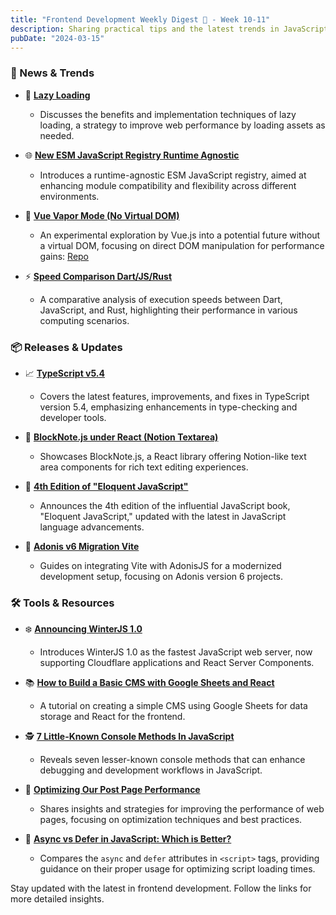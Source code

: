 ```yaml
---
title: "Frontend Development Weekly Digest 💮 - Week 10-11"
description: Sharing practical tips and the latest trends in JavaScript
pubDate: "2024-03-15"
---
```


### 🌟 News & Trends

- 🛌 **[Lazy Loading](https://dev.to/jorjishasan/lazy-loading-lod)**

  - Discusses the benefits and implementation techniques of lazy loading, a strategy to improve web performance by loading assets as needed.

- 🌐 **[New ESM JavaScript Registry Runtime Agnostic](https://jsr.io/)**

  - Introduces a runtime-agnostic ESM JavaScript registry, aimed at enhancing module compatibility and flexibility across different environments.

- 💨 **[Vue Vapor Mode (No Virtual DOM)](https://icarusgk.hashnode.dev/vue-3-vapor-mode)**

  - An experimental exploration by Vue.js into a potential future without a virtual DOM, focusing on direct DOM manipulation for performance gains: [Repo](https://github.com/vuejs/core-vapor)

- ⚡ **[Speed Comparison Dart/JS/Rust](https://medium.com/@tommyyy/the-dart-speed-035272e9d46d)**
  - A comparative analysis of execution speeds between Dart, JavaScript, and Rust, highlighting their performance in various computing scenarios.

### 📦 Releases & Updates

- 📈 **[TypeScript v5.4](https://devblogs.microsoft.com/typescript/announcing-typescript-5-4/)**

  - Covers the latest features, improvements, and fixes in TypeScript version 5.4, emphasizing enhancements in type-checking and developer tools.

- 📝 **[BlockNote.js under React (Notion Textarea)](https://www.blocknotejs.org/)**

  - Showcases BlockNote.js, a React library offering Notion-like text area components for rich text editing experiences.

- 📘 **[4th Edition of "Eloquent JavaScript"](https://eloquentjavascript.net/)**

  - Announces the 4th edition of the influential JavaScript book, "Eloquent JavaScript," updated with the latest in JavaScript language advancements.

- 🚀 **[Adonis v6 Migration Vite](https://techreads.pipoprods.org/add-vue-js-vite-to-an-adonisjs-application/)**
  - Guides on integrating Vite with AdonisJS for a modernized development setup, focusing on Adonis version 6 projects.

### 🛠 Tools & Resources

- ❄️ **[Announcing WinterJS 1.0](https://wasmer.io/posts/winterjs-v1)**

  - Introduces WinterJS 1.0 as the fastest JavaScript web server, now supporting Cloudflare applications and React Server Components.

- 📚 **[How to Build a Basic CMS with Google Sheets and React](https://www.freecodecamp.org/news/how-to-build-a-basic-cms-with-google-sheets-and-reactjs/)**

  - A tutorial on creating a simple CMS using Google Sheets for data storage and React for the frontend.

- 🕵️ **[7 Little-Known Console Methods In JavaScript](https://medium.com/coding-beauty/7-little-known-console-methods-in-javascript-6dfb63e665be)**

  - Reveals seven lesser-known console methods that can enhance debugging and development workflows in JavaScript.

- 🚀 **[Optimizing Our Post Page Performance](https://daily.dev/blog/optimizing-our-post-page-performance)**

  - Shares insights and strategies for improving the performance of web pages, focusing on optimization techniques and best practices.

- 📖 **[Async vs Defer in JavaScript: Which is Better?](https://dev.to/fidalmathew/async-vs-defer-in-javascript-which-is-better-26gm)**
  - Compares the `async` and `defer` attributes in `<script>` tags, providing guidance on their proper usage for optimizing script loading times.

Stay updated with the latest in frontend development. Follow the links for more detailed insights.
